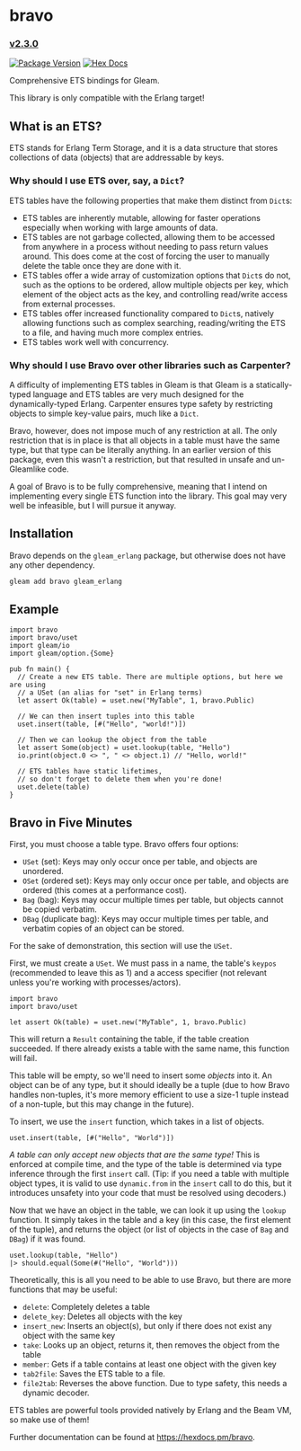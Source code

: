 # bravo
### [v2.3.0](https://github.com/Michael-Mark-Edu/bravo/blob/main/CHANGELOG.md#v230)

[![Package Version](https://img.shields.io/hexpm/v/bravo)](https://hex.pm/packages/bravo)
[![Hex Docs](https://img.shields.io/badge/hex-docs-ffaff3)](https://hexdocs.pm/bravo/)

Comprehensive ETS bindings for Gleam.

This library is only compatible with the Erlang target!

## What is an ETS?

ETS stands for Erlang Term Storage, and it is a data structure that stores collections of data
(objects) that are addressable by keys.

### Why should I use ETS over, say, a `Dict`?

ETS tables have the following properties that make them distinct from `Dict`s:
- ETS tables are inherently mutable, allowing for faster operations especially when working with
  large amounts of data.
- ETS tables are not garbage collected, allowing them to be accessed from anywhere in a process
  without needing to pass return values around. This does come at the cost of forcing the user
  to manually delete the table once they are done with it.
- ETS tables offer a wide array of customization options that `Dict`s do not, such as the options
  to be ordered, allow multiple objects per key, which element of the object acts as the key,
  and controlling read/write access from external processes.
- ETS tables offer increased functionality compared to `Dict`s, natively allowing functions such as
  complex searching, reading/writing the ETS to a file, and having much more complex entries.
- ETS tables work well with concurrency.

### Why should I use Bravo over other libraries such as Carpenter?

A difficulty of implementing ETS tables in Gleam is that Gleam is a statically-typed language and
ETS tables are very much designed for the dynamically-typed Erlang. Carpenter ensures type safety
by restricting objects to simple key-value pairs, much like a `Dict`.

Bravo, however, does not impose much of any restriction at all. The only restriction that is in
place is that all objects in a table must have the same type, but that type can be literally
anything. In an earlier version of this package, even this wasn't a restriction, but that resulted
in unsafe and un-Gleamlike code.

A goal of Bravo is to be fully comprehensive, meaning that I intend on implementing every single
ETS function into the library. This goal may very well be infeasible, but I will pursue it anyway.

## Installation
Bravo depends on the `gleam_erlang` package, but otherwise does not have any other dependency.

```sh
gleam add bravo gleam_erlang
```

## Example
```gleam
import bravo
import bravo/uset
import gleam/io
import gleam/option.{Some}

pub fn main() {
  // Create a new ETS table. There are multiple options, but here we are using
  // a USet (an alias for "set" in Erlang terms)
  let assert Ok(table) = uset.new("MyTable", 1, bravo.Public)

  // We can then insert tuples into this table
  uset.insert(table, [#("Hello", "world!")])

  // Then we can lookup the object from the table
  let assert Some(object) = uset.lookup(table, "Hello")
  io.print(object.0 <> ", " <> object.1) // "Hello, world!"

  // ETS tables have static lifetimes,
  // so don't forget to delete them when you're done!
  uset.delete(table)
}
```

## Bravo in Five Minutes

First, you must choose a table type. Bravo offers four options:

- `USet` (set): Keys may only occur once per table, and objects are unordered.
- `OSet` (ordered set): Keys may only occur once per table, and objects are ordered (this comes at a performance cost).
- `Bag` (bag): Keys may occur multiple times per table, but objects cannot be copied verbatim.
- `DBag` (duplicate bag): Keys may occur multiple times per table, and verbatim copies of an object can be stored.

For the sake of demonstration, this section will use the `USet`.

First, we must create a `USet`. We must pass in a name, the table's `keypos` (recommended to leave
this as 1) and a access specifier (not relevant unless you're working with processes/actors).
```gleam
import bravo
import bravo/uset

let assert Ok(table) = uset.new("MyTable", 1, bravo.Public)
```
This will return a `Result` containing the table, if the table creation succeeded. If there
already exists a table with the same name, this function will fail.

This table will be empty, so we'll need to insert some _objects_ into it. An object can be of any
type, but it should ideally be a tuple (due to how Bravo handles non-tuples, it's more memory
efficient to use a size-1 tuple instead of a non-tuple, but this may change in the future).

To insert, we use the `insert` function, which takes in a list of objects.
```gleam
uset.insert(table, [#("Hello", "World")])
```

_A table can only accept new objects that are the same type!_ This is enforced at compile time,
and the type of the table is determined via type inference through the first `insert` call. (Tip:
if you need a table with multiple object types, it is valid to use `dynamic.from` in the `insert`
call to do this, but it introduces unsafety into your code that must be resolved using decoders.)

Now that we have an object in the table, we can look it up using the `lookup` function. It
simply takes in the table and a key (in this case, the first element of the tuple), and returns the
object (or list of objects in the case of `Bag` and `DBag`) if it was found.
```gleam
uset.lookup(table, "Hello")
|> should.equal(Some(#("Hello", "World")))
```

Theoretically, this is all you need to be able to use Bravo, but there are more functions that
may be useful:
- `delete`: Completely deletes a table
- `delete_key`: Deletes all objects with the key
- `insert_new`: Inserts an object(s), but only if there does not exist any object with the same key
- `take`: Looks up an object, returns it, then removes the object from the table
- `member`: Gets if a table contains at least one object with the given key
- `tab2file`: Saves the ETS table to a file.
- `file2tab`: Reverses the above function. Due to type safety, this needs a dynamic decoder.

ETS tables are powerful tools provided natively by Erlang and the Beam VM, so make use of them!

Further documentation can be found at <https://hexdocs.pm/bravo>.
